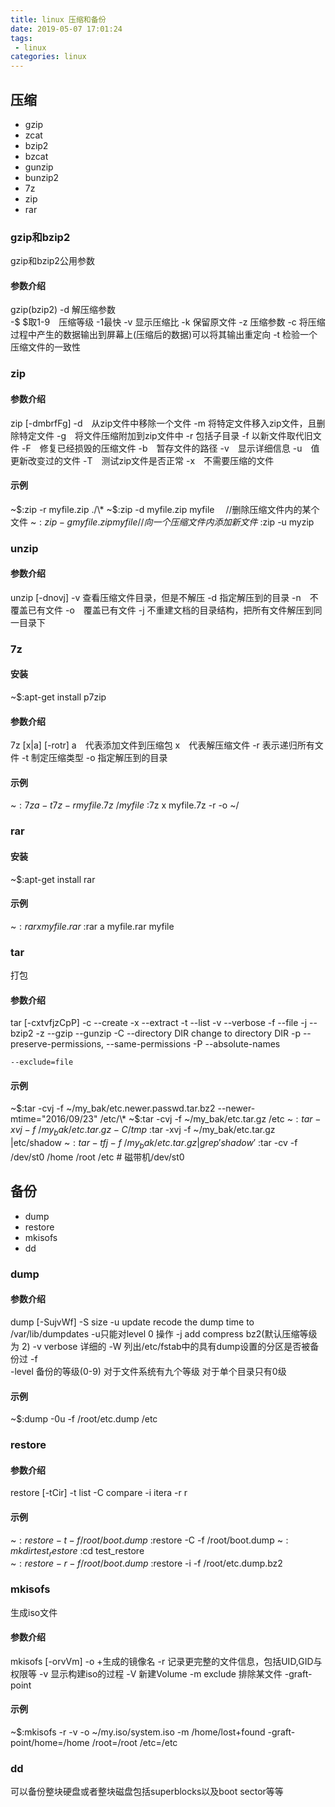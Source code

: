```yaml
---
title: linux 压缩和备份
date: 2019-05-07 17:01:24
tags:
 - linux
categories: linux
---
```



## 压缩
- gzip
- zcat
- bzip2
- bzcat
- gunzip
- bunzip2
- 7z
- zip
- rar

### gzip和bzip2
gzip和bzip2公用参数
#### 参数介绍
gzip(bzip2)
    -d 解压缩参数	
    -$ $取1-9　压缩等级 -1最快
    -v 显示压缩比
    -k 保留原文件
    -z 压缩参数
    -c 将压缩过程中产生的数据输出到屏幕上(压缩后的数据)可以将其输出重定向
    -t 检验一个压缩文件的一致性

### zip
#### 参数介绍
zip [-dmbrfFg]
    -d　从zip文件中移除一个文件
    -m  将特定文件移入zip文件，且删除特定文件
    -g　将文件压缩附加到zip文件中
    -r  包括子目录
    -f  以新文件取代旧文件
    -F　修复已经损毁的压缩文件
    -b　暂存文件的路径
    -v　显示详细信息
    -u　值更新改变过的文件
    -T　测试zip文件是否正常
    -x　不需要压缩的文件

#### 示例
~$:zip -r myfile.zip ./\*
~$:zip -d myfile.zip myfile　 //删除压缩文件内的某个文件
~$:zip -g myfile.zip myfile   //向一个压缩文件内添加新文件
~$:zip -u myzip

### unzip
#### 参数介绍
unzip [-dnovj]
     -v  查看压缩文件目录，但是不解压
     -d  指定解压到的目录
     -n　不覆盖已有文件
     -o　覆盖已有文件
     -j  不重建文档的目录结构，把所有文件解压到同一目录下
     
### 7z
#### 安装
~$:apt-get install p7zip
#### 参数介绍
7z [x|a] [-rotr]
    a　代表添加文件到压缩包
    x　代表解压缩文件
    -r 表示递归所有文件
    -t 制定压缩类型
    -o 指定解压到的目录

#### 示例
~$:7z a -t 7z -r myfile.7z  ~/myfile
~$:7z x myfile.7z -r -o ~/

### rar
#### 安装
~$:apt-get install rar
#### 示例
~$:rar x myfile.rar
~$:rar a myfile.rar myfile	

### tar
打包
#### 参数介绍 
tar [-cxtvfjzCpP]
    -c  --create
    -x  --extract
    -t  --list
    -v  --verbose
    -f  --file
    -j  --bzip2
    -z  --gzip --gunzip 
    -C  --directory DIR
               	change to directory DIR
    -p  --preserve-permissions, --same-permissions
    -P  --absolute-names
    
    --exclude=file

#### 示例
~$:tar -cvj -f ~/my_bak/etc.newer.passwd.tar.bz2 --newer-mtime="2016/09/23"			/etc/\*
~$:tar -cvj -f ~/my_bak/etc.tar.gz   /etc
~$:tar -xvj -f ~/my_bak/etc.tar.gz -C /tmp
~$:tar -xvj -f ~/my_bak/etc.tar.gz |etc/shadow
~$:tar -tfj -f ~/my_bak/etc.tar.gz | grep 'shadow'
~$:tar -cv -f /dev/st0 /home /root /etc     # 磁带机/dev/st0

## 备份
- dump
- restore
- mkisofs
- dd


### dump
#### 参数介绍
dump    [-SujvWf]
    -S	size
    -u	update    recode the dump time to /var/lib/dumpdates
    	-u只能对level 0 操作
    -j	add compress bz2(默认压缩等级为 2)
    -v	verbose   详细的
    -W	列出/etc/fstab中的具有dump设置的分区是否被备份过
    -f	
    -level	备份的等级(0-9) 对于文件系统有九个等级
    			对于单个目录只有0级
#### 示例
~$:dump -0u -f /root/etc.dump /etc

### restore
#### 参数介绍
restore [-tCir]
    -t	list
    -C	compare
    -i	itera
    -r	r	

#### 示例
~$:restore -t -f /root/boot.dump
~$:restore -C -f /root/boot.dump
~$:mkdir test_restore
~$:cd test_restore	
~$:restore -r -f /root/boot.dump
~$:restore -i -f /root/etc.dump.bz2

### mkisofs
生成iso文件
#### 参数介绍
mkisofs [-orvVm]
    -o +生成的镜像名
    -r 记录更完整的文件信息，包括UID,GID与权限等
    -v 显示构建iso的过程
    -V 新建Volume
    -m exclude 排除某文件
    -graft-point 
#### 示例
~$:mkisofs -r -v -o ~/my.iso/system.iso -m /home/lost+found -graft-point/home=/home /root=/root /etc=/etc

### dd 
可以备份整块硬盘或者整块磁盘包括superblocks以及boot sector等等

